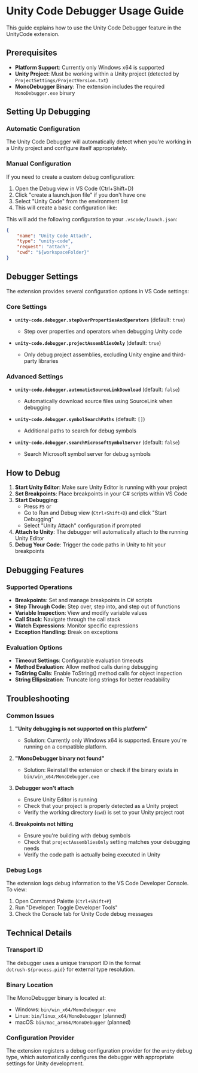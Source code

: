 # Unity Code Debugger Usage Guide

This guide explains how to use the Unity Code Debugger feature in the UnityCode extension.

## Prerequisites

- **Platform Support**: Currently only Windows x64 is supported
- **Unity Project**: Must be working within a Unity project (detected by `ProjectSettings/ProjectVersion.txt`)
- **MonoDebugger Binary**: The extension includes the required `MonoDebugger.exe` binary

## Setting Up Debugging

### Automatic Configuration

The Unity Code Debugger will automatically detect when you're working in a Unity project and configure itself appropriately.

### Manual Configuration

If you need to create a custom debug configuration:

1. Open the Debug view in VS Code (Ctrl+Shift+D)
2. Click "create a launch.json file" if you don't have one
3. Select "Unity Code" from the environment list
4. This will create a basic configuration like:

This will add the following configuration to your `.vscode/launch.json`:

```json
{
    "name": "Unity Code Attach",
    "type": "unity-code",
    "request": "attach",
    "cwd": "${workspaceFolder}"
}
```

## Debugger Settings

The extension provides several configuration options in VS Code settings:

### Core Settings

- **`unity-code.debugger.stepOverPropertiesAndOperators`** (default: `true`)
  - Step over properties and operators when debugging Unity code

- **`unity-code.debugger.projectAssembliesOnly`** (default: `true`)
  - Only debug project assemblies, excluding Unity engine and third-party libraries

### Advanced Settings

- **`unity-code.debugger.automaticSourceLinkDownload`** (default: `false`)
  - Automatically download source files using SourceLink when debugging

- **`unity-code.debugger.symbolSearchPaths`** (default: `[]`)
  - Additional paths to search for debug symbols

- **`unity-code.debugger.searchMicrosoftSymbolServer`** (default: `false`)
  - Search Microsoft symbol server for debug symbols

## How to Debug

1. **Start Unity Editor**: Make sure Unity Editor is running with your project
2. **Set Breakpoints**: Place breakpoints in your C# scripts within VS Code
3. **Start Debugging**: 
   - Press `F5` or
   - Go to Run and Debug view (`Ctrl+Shift+D`) and click "Start Debugging"
   - Select "Unity Attach" configuration if prompted
4. **Attach to Unity**: The debugger will automatically attach to the running Unity Editor
5. **Debug Your Code**: Trigger the code paths in Unity to hit your breakpoints

## Debugging Features

### Supported Operations
- **Breakpoints**: Set and manage breakpoints in C# scripts
- **Step Through Code**: Step over, step into, and step out of functions
- **Variable Inspection**: View and modify variable values
- **Call Stack**: Navigate through the call stack
- **Watch Expressions**: Monitor specific expressions
- **Exception Handling**: Break on exceptions

### Evaluation Options
- **Timeout Settings**: Configurable evaluation timeouts
- **Method Evaluation**: Allow method calls during debugging
- **ToString Calls**: Enable ToString() method calls for object inspection
- **String Ellipsization**: Truncate long strings for better readability

## Troubleshooting

### Common Issues

1. **"Unity debugging is not supported on this platform"**
   - Solution: Currently only Windows x64 is supported. Ensure you're running on a compatible platform.

2. **"MonoDebugger binary not found"**
   - Solution: Reinstall the extension or check if the binary exists in `bin/win_x64/MonoDebugger.exe`

3. **Debugger won't attach**
   - Ensure Unity Editor is running
   - Check that your project is properly detected as a Unity project
   - Verify the working directory (`cwd`) is set to your Unity project root

4. **Breakpoints not hitting**
   - Ensure you're building with debug symbols
   - Check that `projectAssembliesOnly` setting matches your debugging needs
   - Verify the code path is actually being executed in Unity

### Debug Logs

The extension logs debug information to the VS Code Developer Console. To view:

1. Open Command Palette (`Ctrl+Shift+P`)
2. Run "Developer: Toggle Developer Tools"
3. Check the Console tab for Unity Code debug messages

## Technical Details

### Transport ID
The debugger uses a unique transport ID in the format `dotrush-${process.pid}` for external type resolution.

### Binary Location
The MonoDebugger binary is located at:
- Windows: `bin/win_x64/MonoDebugger.exe`
- Linux: `bin/linux_x64/MonoDebugger` (planned)
- macOS: `bin/mac_arm64/MonoDebugger` (planned)

### Configuration Provider
The extension registers a debug configuration provider for the `unity` debug type, which automatically configures the debugger with appropriate settings for Unity development.